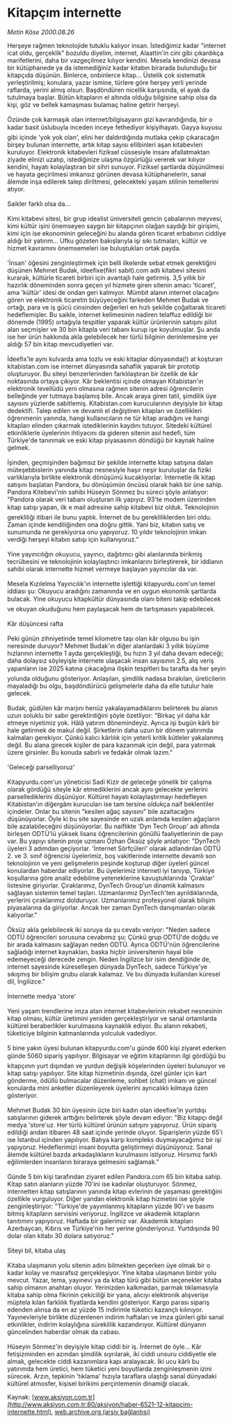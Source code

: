 # Kitapçım internette

*Metin Köse 2000.08.26*

<font class="agenda2NewsSpot">
 Herşeye rağmen teknolojide tutuklu kalıyor insan. İstediğimiz kadar "internet icat oldu, gerçeklik" bozuldu diyelim, internet, Alaattin'in cini gibi çıkardıkça marifetlerini, daha bir vazgeçilmez kılıyor kendini.
</font>
<font class="newsDetail">
 Mesela kendinizi devasa bir kütüphanede ya da istemediğiniz kadar kitabın birarada bulunduğu bir kitapçıda düşünün. Binlerce, onbinlerce kitap... Üstelik çok sistematik yerleştirilmiş; konulara, yazar ismine, türlere göre herşey yerli yerinde raflarda, yerini almış olsun. Başdöndüren nicellik karşısında, el ayak da tutulmaya başlar. Bütün kitapların el altında olduğu bilgisine sahip olsa da kişi, göz ve bellek kamaşması bulamaç haline getirir herşeyi.
 <br/>
 <br/>
 Özünde çok karmaşık olan internet/bilgisayarın gizi kavrandığında, bir o kadar basit üslubuyla inceden inceye fethediyor kişiyihayatı. Gayya kuyusu gibi içinde 'yok yok olan', elini her daldırdığında mutlaka çekip çıkaracağın birşey bulunan internette, artık kitap sayısı ellibinleri aşan kitabevleri kuruluyor. Elektronik kitabevleri fiziksel cüssesiyle insanı afallatmaktan ziyade elinizi uzatıp, istediğinize ulaşma özgürlüğü vererek var kılıyor kendini, hayatı kolaylaştıran bir sihri sunuyor. Fiziksel şartlarda düşünülmesi ve hayata geçirilmesi imkansız görünen devasa kütüphanelerin, sanal âlemde inşa edilerek talep diriltmesi, gelecekteki yaşam stilinin temellerini atıyor.
 <br/>
 <br/>
 Saikler farklı olsa da...
 <br/>
 <br/>
 Kimi kitabevi sitesi, bir grup idealist üniversiteli gencin çabalarının meyvesi, kimi kültür işini önemseyen saygın bir kitapçının olağan saydığı bir girişimi, kimi için ise ekonominin geleceğini bu alanda gören ticaret erbabının ciddiye aldığı bir yatırım... Ufku gözeten bakışlarıyla işi sıkı tutmaları, kültür ve hizmet kavramını önemsemeleri ise buluştukları ortak payda.
 <br/>
 <br/>
 'İnsan' öğesini zenginleştirmek için belli ilkelerde sebat etmek gerektiğini düşünen Mehmet Budak, ideefixe(fikri sabit).com adlı kitabevi sitesini kurarak, kültürle ticareti birbiri için avantajlı hale getirmiş. 3,5 yıllık bir hazırlık döneminden sonra geçen yıl hizmete giren sitenin amacı 'ticaret', ama 'kültür' idesi de ondan geri kalmıyor. Mümbit alanın internet olacağını gören ve elektronik ticaretin büyüyeceğini farkeden Mehmet Budak ve ortağı, para ve iş gücü cinsinden değerleri en hızlı şekilde çoğaltarak ticareti hedeflemişler. Bu saikle, internet kelimesinin nadiren telaffuz edildiği bir dönemde (1995) ortağıyla tespitler yaparak kültür ürünlerinin satışını pilot alan seçmişler ve 30 bin kitapla veri tabanı kurup işe koyulmuşlar. Şu anda ise her ürün hakkında akla gelebilecek her türlü bilginin derinlemesine yer aldığı 57 bin kitap mevcudiyetleri var.
 <br/>
 <br/>
 İdeefix'le aynı kulvarda ama tozlu ve eski kitaplar dünyasında(!) at koşturan kitabistan.com ise internet dünyasında sahaflık yaparak bir prototip oluşturuyor. Bu siteyi benzerlerinden farklılaştıran bir özellik de kâr noktasında ortaya çıkıyor. Kâr beklentisi içinde olmayan Kitabistan'ın elektronik tevellüdü yeni olmasına rağmen sitenin adresi öğrencilerin belleğinde yer tutmaya başlamış bile. Ancak araya giren tatil, şimdilik üye sayısını yüzlerde sabitlemiş. Kitabistan.com kurucularının deyişiyle bir kitap dedektifi. Talep edilen ve devamlı el değiştiren kitapları ve özellikleri öğrenmenin yanında, hangi kullanıcıların ne tür kitap aradığını ve hangi kitapları elinden çıkarmak istediklerinin kaydını tutuyor. Sitedeki kültürel etkinliklerle üyelerinin ihtiyacını da gideren sitenin asıl hedefi, tüm Türkiye'de tanınmak ve eski kitap piyasasının döndüğü bir kaynak haline gelmek.
 <br/>
 <br/>
 İşinden, geçmişinden bağımsız bir şekilde internette kitap satışına dalan müteşebbislerin yanında kitap nesnesiyle haşır neşir kuruluşlar da fiziki varlıklarıyla birlikte elektronik dönüşümü kucaklıyorlar. İnternetle ilk kitap satışını başlatan Pandora, bu dönüşümün öncüsü olarak haklı bir üne sahip. Pandora Kitebevi'nin sahibi Hüseyin Sönmez bu süreci şöyle anlatıyor: "Pandora olarak veri tabanı oluşturan ilk yapıyız. 93'te modem üzerinden kitap satışı yapan, ilk e mail adresine sahip kitabevi biz olduk. Teknolojinin gerekliliği itibari ile bunu yaptık. İnternet de bu gerekliliklerden biri oldu. Zaman içinde kendiliğinden ona doğru gittik. Yani biz, kitabın satış ve sunumunda ne gerekiyorsa onu yapıyoruz. 10 yıldır teknolojinin imkan verdiği herşeyi kitabın satışı için kullanıyoruz."
 <br/>
 <br/>
 Yine yayıncılığın okuyucu, yayıncı, dağıtımcı gibi alanlarında birikmiş tecrübesini ve teknolojinin kolaylaştırıcı imkanlarını birleştirerek, bir iddianın sahibi olarak internette hizmet vermeye başlayan yayıncılar da var.
 <br/>
 <br/>
 Mesela Kızılelma Yayıncılık'ın internette işlettiği kitapyurdu.com'un temel iddiası şu: Okuyucu aradığını zamanında ve en uygun ekonomik şartlarda bulacak. Yine okuyucu kitapkültür dünyasında olanı biteni takip edebilecek ve okuyan okuduğunu hem paylaşacak hem de tartışmasını yapabilecek.
 <br/>
 <br/>
 Kâr düşüncesi rafta
 <br/>
 <br/>
 Peki günün zihniyetinde temel kilometre taşı olan kâr olgusu bu işin neresinde duruyor? Mehmet Budak'ın diğer alanlardaki 3 yıllık büyüme hızlarının internette 1 ayda gerçekleştiği, bu hızın 3 yıl daha devam edeceği; daha dolaysız söyleyişle internete ulaşacak insan sayısının 2.5, alış veriş yapanların ise 2025 katına çıkacağına ilişkin tespitleri bu tarafta da her şeyin yolunda olduğunu gösteriyor. Anlaşılan, şimdilik nadasa bırakılan, üreticilerin mayaladığı bu olgu, başdöndürücü gelişmelerle daha da elle tutulur hale gelecek.
 <br/>
 <br/>
 Budak, güdülen kâr marjını henüz yakalayamadıklarını belirterek bu alanın uzun soluklu bir sabır gerektirdiğini şöyle özetliyor: "Birkaç yıl daha kâr etmeye niyetimiz yok. Hâlâ yatırım dönemindeyiz. Ayrıca işi bugün kârlı bir hale getirmek de makul değil. Şirketlerin daha uzun bir dönem yatırımda kalmaları gerekiyor. Çünkü kalıcı kârlılık için yeterli kritik kütleler yakalanmış değil. Bu alana girecek kişiler de para kazanmak için değil, para yatırmak üzere girsinler. Bu konuda sabırlı ve fedakâr olmak lazım."
 <br/>
 <br/>
 'Geleceği parselliyoruz'
 <br/>
 <br/>
 Kitapyurdu.com'un yöneticisi Sadi Kizir de geleceğe yönelik bir çalışma olarak gördüğü siteyle kâr etmediklerini ancak aynı gelecekte yerlerini parsellediklerini düşünüyor. Kültürel hayatı kolaylaştırmayı hedefleyen Kitabistan'ın diğergâm kurucuları ise tam tersine oldukça naif beklentiler içindeler. Onlar bu sitenin "kesilen ağaç sayısını" bile azaltacağını düşünüyorlar. Öyle ki bu site sayesinde en uzak anlamda kesilen ağaçların bile azalabileceğini düşünüyorlar. Bu naiflikte 'Dyn Tech Group' adı altında birleşen ODTÜ'lü yüksek lisans öğrencilerinin gönüllü faaliyetlerinin de payı var. Bu yapıyı sitenin proje uzmanı Özhan Öksüz şöyle anlatıyor: "DynTech üyeleri 3 adımdan geçiyorlar. 'İnternet Sörfçüleri' olarak adlandırılan ODTÜ 2. ve 3. sınıf öğrencisi üyelerimiz, boş vakitlerinde internette devamlı son teknolojinin ve yeni gelişmelerin peşinde koşturup diğer üyeleri güncel konulardan haberdar ediyorlar. Bu üyelerimiz interneti iyi tanıyıp, Türkiye koşullarına göre analiz edebilme yeteneklerine kavuştuklarında 'Çıraklar' listesine giriyorlar. Çıraklarımız, DynTech Group'un dinamik kalmasını sağlayan sistemin temel taşları. Uzmanlarımız DynTech'ten ayrıldıklarında, yerlerini çıraklarımız dolduruyor. Uzmanlarımız profesyonel olarak bilişim piyasalarına da giriyorlar. Ancak her zaman DynTech danışmanları olarak kalıyorlar."
 <br/>
 <br/>
 Öksüz akla gelebilecek iki soruya da şu cevabı veriyor: "Neden sadece ODTÜ öğrencileri sorusuna cevabımız şu: Çünkü grup ODTÜ'de doğdu ve bir arada kalmasını sağlayan neden ODTÜ. Ayrıca ODTÜ'nün öğrencilerine sağladığı internet kaynakları, baska hiçbir üniversitenin hayal bile edemeyeceği derecede zengin. Neden İngilizce bir isim dendiğinde de, internet sayesinde küreselleşen dünyada DynTech, sadece Türkiye'ye sıkışmış bir bilişim grubu olarak kalamaz. Ve bu dünyada kullanılan küresel dil, İngilizce."
 <br/>
 <br/>
 İnternette medya 'store'
 <br/>
 <br/>
 Yeni yaşam trendlerine imza atan internet kitabevlerinin rekabet nesnesinin kitap olması, kültür üretimini yeniden gerçekleştiriyor ve sanal ortamlarda kültürel beraberlikler kurulmasına kaynaklık ediyor. Bu alanın rekabeti, tüketiciye bilginin katmanlarında yolculuk vadediyor.
 <br/>
 <br/>
 5 bine yakın üyesi bulunan kitapyurdu.com'u günde 600 kişi ziyaret ederken günde 5060 sipariş yapılıyor. Bilgisayar ve eğitim kitaplarının ilgi gördüğü bu kitapçının yurt dışından ve yurdun değişik köşelerinden üyeleri bulunuyor ve kitap satışı yapılıyor. Site kitap hizmetinin dışında, özel günler için kart gönderme, ödüllü bulmacalar düzenleme, sohbet (chat) imkanı ve güncel konularda mini anketler düzenleyerek üyelerini ayrıcalıklı kılmaya özen gösteriyor.
 <br/>
 <br/>
 Mehmet Budak 30 bin üyesinin üçte biri kadın olan ideefixe'in yurtdışı satışlarının giderek arttığını belirterek şöyle devam ediyor: "Biz kitapçı değil medya 'store'uz. Her türlü kültürel ürünün satışını yapıyoruz. Ürün sipariş edildiği andan itibaren 48 saat içinde yerinde oluyor. Siparişlerin yüzde 65'i ise İstanbul içinden yapılıyor. Batıya karşı kompleks duymayacağımız bir işi yapıyoruz. Hedeflerimizi insani boyutta geliştirmeyi düşünüyoruz. Sanal âlemde kültürel bazda arkadaşlıkların kurulmasını istiyoruz. Hırsımız farklı eğilimlerden insanların biraraya gelmesini sağlamak."
 <br/>
 <br/>
 Günde 5 bin kişi tarafından ziyaret edilen Pandora.com 65 bin kitaba sahip. Kitap satın alanların yüzde 70'ini ise kadınlar oluşturuyor. Sönmez, internetten kitap satışlarının yanında kitap evlerinin de yaşaması gerektiğini özellikle vurguluyor. Diğer yandan elektronik kitap hizmetini ise şöyle zenginleştiriyor: "Türkiye'de yayımlanmış kitapların yüzde 90'ı ve basımı bitmiş kitapların servisini veriyoruz. İngilizce ve akademik kitapların tanıtımını yapıyoruz. Haftada bir galerimiz var. Akademik kitapları Azerbaycan, Kıbrıs ve Türkiye'nin her yerine gönderiyoruz. Yurtdışında 90 dolar olan kitabı 30 dolara satıyoruz."
 <br/>
 <br/>
 Siteyi bil, kitaba ulaş
 <br/>
 <br/>
 Kitaba ulaşmanın yolu sitenin adını bilmekten geçerken üye olmak bir o kadar kolay ve masrafsız gerçekleşiyor. Yine kitaba ulaşmanın binbir yolu mevcut. Yazar, tema, yayınevi ya da kitap türü gibi bütün seçenekler kitaba sahip olmanın anahtarı oluyor. Yerinizden kalkmadan, parmak tıklamasıyla kitaba sahip olma fikrinin çekiciliği bir yana, alıcıyı elektronik alışverişe müptela kılan farklılık fiyatlarda kendini gösteriyor. Kargo parası sipariş edenden alınsa da en az yüzde 15 indirimle tüketici kazançlı kılınıyor. Yayınevleriyle birlikte düzenlenen indirim haftaları ve imza günleri gibi sanal etkinlikler, indirim kolaylığına süreklilik kazandırıyor. Kültürel dünyanın güncelinden haberdar olmak da cabası.
 <br/>
 <br/>
 Hüseyin Sönmez'in deyişiyle kitap ciddi bir iş. İnternet de öyle... Kâr fetişizminden en azından şimdilik sıyrılarak, iki ciddi unsuru ciddiyetle ele almak, gelecekte ciddi kazanımlara kapı aralayacak. İki ucu kârlı bu yatırımda hem üretici, hem tüketici yeni boyutlarda zenginleşmenin izini sürecek. Arzın, tepkinin 'tıklama' hızıyla taraflara ulaştığı sanal dünyadaki kültürel atmosfer, kişisel birikimi perçinlemenin dinamiği olacak.
 <br/>
</font>

Kaynak: [www.aksiyon.com.tr](http://www.aksiyon.com.tr:80/aksiyon/haber-6521-12-kitapcim-internette.html), [web.archive.org (arşiv bağlantısı)](http://web.archive.org/web/20110114231040/http://www.aksiyon.com.tr:80/aksiyon/haber-6521-12-kitapcim-internette.html)
